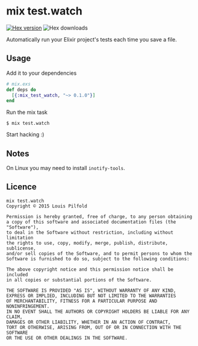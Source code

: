 mix test.watch
==============

[![Hex version](https://img.shields.io/hexpm/v/mix_test_watch.svg "Hex version")](https://hex.pm/packages/mix_test_watch)
![Hex downloads](https://img.shields.io/hexpm/dt/mix_test_watch.svg "Hex downloads")

Automatically run your Elixir project's tests each time you save a file.

## Usage

Add it to your dependencies

```elixir
# mix.exs
def deps do
  [{:mix_test_watch, "~> 0.1.0"}]
end
```

Run the mix task

```
$ mix test.watch
```

Start hacking :)

## Notes

On Linux you may need to install `inotify-tools`.

## Licence

```
mix test.watch
Copyright © 2015 Louis Pilfold

Permission is hereby granted, free of charge, to any person obtaining
a copy of this software and associated documentation files (the "Software"),
to deal in the Software without restriction, including without limitation
the rights to use, copy, modify, merge, publish, distribute, sublicense,
and/or sell copies of the Software, and to permit persons to whom the
Software is furnished to do so, subject to the following conditions:

The above copyright notice and this permission notice shall be included
in all copies or substantial portions of the Software.

THE SOFTWARE IS PROVIDED "AS IS", WITHOUT WARRANTY OF ANY KIND,
EXPRESS OR IMPLIED, INCLUDING BUT NOT LIMITED TO THE WARRANTIES
OF MERCHANTABILITY, FITNESS FOR A PARTICULAR PURPOSE AND NONINFRINGEMENT.
IN NO EVENT SHALL THE AUTHORS OR COPYRIGHT HOLDERS BE LIABLE FOR ANY CLAIM,
DAMAGES OR OTHER LIABILITY, WHETHER IN AN ACTION OF CONTRACT,
TORT OR OTHERWISE, ARISING FROM, OUT OF OR IN CONNECTION WITH THE SOFTWARE
OR THE USE OR OTHER DEALINGS IN THE SOFTWARE.
```
